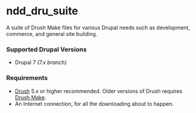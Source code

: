 ndd_dru_suite
=============

A suite of Drush Make files for various Drupal needs such as development, commerce, and general site building.

### Supported Drupal Versions
* Drupal 7 *(7.x branch)*


### Requirements

* [Drush](https://drupal.org/project/drush) 5.x or higher recommended. Older versions of Drush requires [Drush Make](https://drupal.org/project/drush_make).
* An Internet connection, for all the downloading about to happen.




